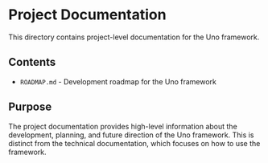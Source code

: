 # Project Documentation

This directory contains project-level documentation for the Uno framework.

## Contents

- `ROADMAP.md` - Development roadmap for the Uno framework

## Purpose

The project documentation provides high-level information about the development, planning, and future direction of the Uno framework. This is distinct from the technical documentation, which focuses on how to use the framework.